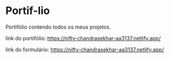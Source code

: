 # Portif-lio
Portifólio contendo todos os meus projetos.

link do portifólio: https://nifty-chandrasekhar-aa3137.netlify.app/

link do formulário: https://nifty-chandrasekhar-aa3137.netlify.app/
